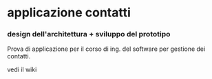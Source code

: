 # applicazione contatti 

### design dell'architettura + sviluppo del prototipo

Prova di applicazione per il corso di ing. del software per gestione dei contatti. 

vedi il wiki
